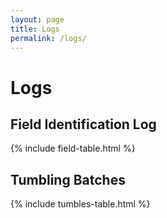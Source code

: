 ```yaml
---
layout: page
title: Logs
permalink: /logs/
---
```


<h1>Logs</h1>

<h2>Field Identification Log</h2>

{% include field-table.html %}

<h2>Tumbling Batches</h2>

{% include tumbles-table.html %}
